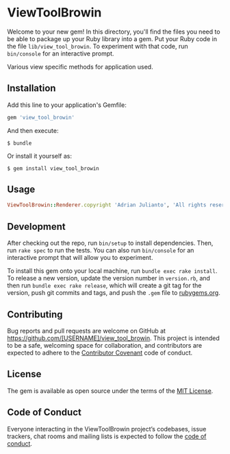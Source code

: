 # ViewToolBrowin

Welcome to your new gem! In this directory, you'll find the files you need to be able to package up your Ruby library into a gem. Put your Ruby code in the file `lib/view_tool_browin`. To experiment with that code, run `bin/console` for an interactive prompt.

Various view specific methods for application used.

## Installation

Add this line to your application's Gemfile:

```ruby
gem 'view_tool_browin'
```

And then execute:

    $ bundle

Or install it yourself as:

    $ gem install view_tool_browin

## Usage

```ruby
ViewToolBrowin::Renderer.copyright 'Adrian Julianto', 'All rights reserved'
```

## Development

After checking out the repo, run `bin/setup` to install dependencies. Then, run `rake spec` to run the tests. You can also run `bin/console` for an interactive prompt that will allow you to experiment.

To install this gem onto your local machine, run `bundle exec rake install`. To release a new version, update the version number in `version.rb`, and then run `bundle exec rake release`, which will create a git tag for the version, push git commits and tags, and push the `.gem` file to [rubygems.org](https://rubygems.org).

## Contributing

Bug reports and pull requests are welcome on GitHub at https://github.com/[USERNAME]/view_tool_browin. This project is intended to be a safe, welcoming space for collaboration, and contributors are expected to adhere to the [Contributor Covenant](http://contributor-covenant.org) code of conduct.

## License

The gem is available as open source under the terms of the [MIT License](https://opensource.org/licenses/MIT).

## Code of Conduct

Everyone interacting in the ViewToolBrowin project’s codebases, issue trackers, chat rooms and mailing lists is expected to follow the [code of conduct](https://github.com/[USERNAME]/view_tool_browin/blob/master/CODE_OF_CONDUCT.md).
